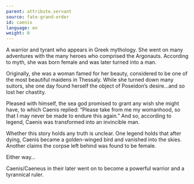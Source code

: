 ```yaml
---
parent: attribute.servant
source: fate-grand-order
id: caenis
language: en
weight: 0
---
```


A warrior and tyrant who appears in Greek mythology. She went on many adventures with the many heroes who comprised the Argonauts. According to myth, she was born female and was later turned into a man.

Originally, she was a woman famed for her beauty, considered to be one of the most beautiful maidens in Thessaly. While she turned down many suitors, she one day found herself the object of Poseidon’s desire…and so lost her chastity.

Pleased with himself, the sea god promised to grant any wish she might have, to which Caenis replied: “Please take from me my womanhood, so that I may never be made to endure this again.” And so, according to legend, Caenis was transformed into an invincible man.

Whether this story holds any truth is unclear. One legend holds that after dying, Caenis became a golden-winged bird and vanished into the skies. Another claims the corpse left behind was found to be female.

Either way…

Caenis/Caeneus in their later went on to become a powerful warrior and a tyrannical ruler.
